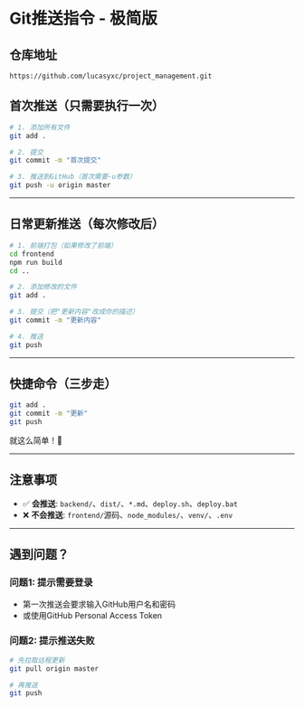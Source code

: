 # Git推送指令 - 极简版

## 仓库地址
```
https://github.com/lucasyxc/project_management.git
```

## 首次推送（只需要执行一次）

```bash
# 1. 添加所有文件
git add .

# 2. 提交
git commit -m "首次提交"

# 3. 推送到GitHub（首次需要-u参数）
git push -u origin master
```

---

## 日常更新推送（每次修改后）

```bash
# 1. 前端打包（如果修改了前端）
cd frontend
npm run build
cd ..

# 2. 添加修改的文件
git add .

# 3. 提交（把"更新内容"改成你的描述）
git commit -m "更新内容"

# 4. 推送
git push
```

---

## 快捷命令（三步走）

```bash
git add .
git commit -m "更新"
git push
```

就这么简单！🎉

---

## 注意事项

- ✅ **会推送**: `backend/`、`dist/`、`*.md`、`deploy.sh`、`deploy.bat`
- ❌ **不会推送**: `frontend/`源码、`node_modules/`、`venv/`、`.env`

---

## 遇到问题？

### 问题1: 提示需要登录
- 第一次推送会要求输入GitHub用户名和密码
- 或使用GitHub Personal Access Token

### 问题2: 提示推送失败
```bash
# 先拉取远程更新
git pull origin master

# 再推送
git push
```


